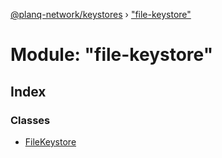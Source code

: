 [@planq-network/keystores](../README.md) › ["file-keystore"](_file_keystore_.md)

# Module: "file-keystore"

## Index

### Classes

* [FileKeystore](../classes/_file_keystore_.filekeystore.md)
